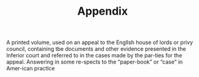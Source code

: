 ---
title: Appendix
letter: A
permalink: "/definitions/bld-appendix.html"
body: A printed volume, used on an appeal to the Engllsh house of lords or privy council,
  containing tbe documents and other evidence presented in the lnferior court and
  referred to in the cases made by the par-ties for the appeal. Answering in some
  re-spects to the “paper-book” or “case” in Amer-ican practlce
published_at: '2018-07-07'
source: Black's Law Dictionary 2nd Ed (1910)
layout: post
---